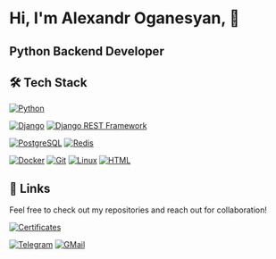 # Hi, I'm Alexandr Oganesyan, 👋   
## Python Backend Developer


## 🛠 Tech Stack
[![Python](https://img.shields.io/badge/Python-3776AB?style=for-the-badge&logo=python&logoColor=white)](https://www.python.org/)

[![Django](https://img.shields.io/badge/Django-092E20?style=for-the-badge&logo=django&logoColor=white)](https://www.djangoproject.com/) [![Django REST Framework](https://img.shields.io/badge/Django_REST_Framework-FFFFFF?style=for-the-badge)](https://www.django-rest-framework.org/) 

[![PostgreSQL](https://img.shields.io/badge/PostgreSQL-316192?style=for-the-badge&logo=postgresql&logoColor=white)](https://www.postgresql.org/) [![Redis](https://img.shields.io/badge/redis-%23DD0031.svg?&style=for-the-badge&logo=redis&logoColor=white)](https://redis.io/) 

[![Docker](https://img.shields.io/badge/Docker-2496ED?style=for-the-badge&logo=docker&logoColor=white)](https://www.docker.com/) [![Git](https://img.shields.io/badge/Git-F05032?style=for-the-badge&logo=git&logoColor=white)](https://git-scm.com/) [![Linux](https://img.shields.io/badge/Linux-FCC624?style=for-the-badge&logo=linux&logoColor=black)](https://ubuntu.com/) [![HTML](https://img.shields.io/badge/HTML5-E34F26?style=for-the-badge&logo=html5&logoColor=white)](https://developer.mozilla.org/en-US/docs/Web/HTML)
## 🔗 Links

Feel free to check out my repositories and reach out for collaboration!

[![Certificates](https://img.shields.io/badge/Certificates-316192?style=for-the-badge&logo=Certificates&logoColor=white)](https://stepik.org/users/565514840/profile)

[![Telegram](https://img.shields.io/badge/Telegram-2CA5E0?style=for-the-badge&logo=telegram&logoColor=white)](https://t.me/hiOganes) [![GMail](https://img.shields.io/badge/Gmail-D14836?style=for-the-badge&logo=gmail&logoColor=white)](mailto:reserv.oganes@gmail.com)
